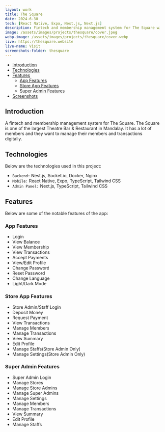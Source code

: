 ```yaml
---
layout: work
title: The Square
date: 2024-6-30
tech: [React Native, Expo, Nest.js, Next.js]
description: Fintech and membership management system for The Square with End-to-End Encryption and Secure Transactions.
image: /assets/images/projects/thesquare/cover.jpeg
webp-image: /assets/images/projects/thesquare/cover.webp
live: https://thesquare.website
live-name: Visit
screenshots-folder: thesquare
---
```


- [Introduction](#introduction)
- [Technologies](#technologies)
- [Features](#features)
  - [App Features](#app-features)
  - [Store App Features](#store-app-features)
  - [Super Admin Features](#super-admin-features)
- [Screenshots](#screenshots)

## Introduction

A fintech and membership management system for The Square.
The Square is one of the largest Theatre Bar & Restaurant in Mandalay.
It has a lot of members and they want to manage their members and transactions digitally.

## Technologies

Below are the technologies used in this project:

- `Backend:` Nest.js, Socket.io, Docker, Nginx
- `Mobile:` React Native, Expo, TypeScript, Tailwind CSS
- `Admin Panel:` Next.js, TypeScript, Tailwind CSS

## Features

Below are some of the notable features of the app:

### App Features

- Login
- View Balance
- View Membership
- View Transactions
- Accept Payments
- View/Edit Profile
- Change Password
- Reset Password
- Change Language
- Light/Dark Mode

### Store App Features

- Store Admin/Staff Login
- Deposit Money
- Request Payment
- View Transactions
- Manage Members
- Manage Transactions
- View Summary
- Edit Profile
- Manage Staffs(Store Admin Only)
- Manage Settings(Store Admin Only)

### Super Admin Features

- Super Admin Login
- Manage Stores
- Manage Store Admins
- Manage Super Admins
- Manage Settings
- Manage Members
- Manage Transactions
- View Summary
- Edit Profile
- Manage Staffs
